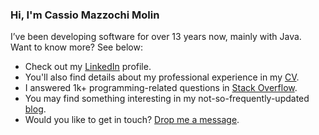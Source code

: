 ### Hi, I'm Cassio Mazzochi Molin
  
I’ve been developing software for over 13 years now, mainly with Java.  
Want to know more? See below:

- Check out my [LinkedIn][linkedin] profile.
- You'll also find details about my professional experience in my [CV].
- I answered 1k+ programming-related questions in [Stack Overflow][stack-overflow].
- You may find something interesting in my not-so-frequently-updated [blog][blog].
- Would you like to get in touch? [Drop me a message][contact].  


[blog]: https://cassiomolin.com
[contact]: https://cassiomolin.com/contact
[cv]: https://cassiomolin.com/cv
[linkedin]: https://www.linkedin.com/in/cassiomolin
[stack-overflow]: https://www.stackoverflow.com/u/1426227

<!--
Emoji cheat sheet: https://github.com/ikatyang/emoji-cheat-sheet/blob/master/README.md
-->
